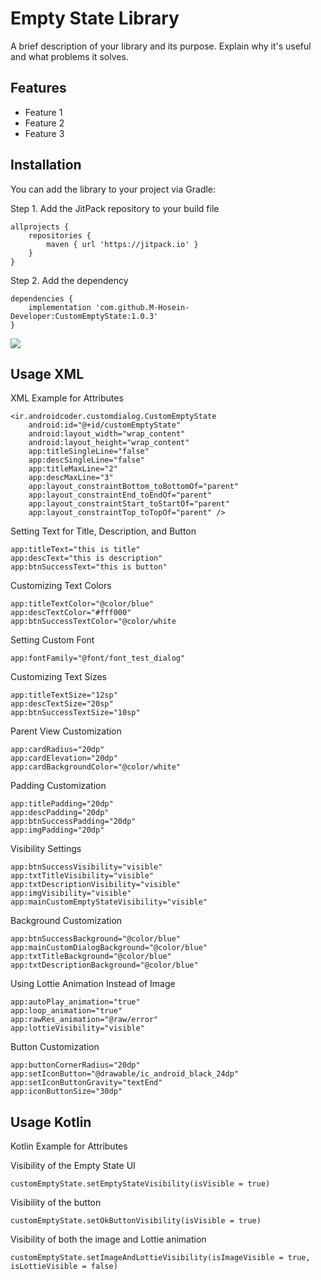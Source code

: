 # Empty State Library

A brief description of your library and its purpose. Explain why it's useful and what problems it solves.

## Features
- Feature 1
- Feature 2
- Feature 3

## Installation
You can add the library to your project via Gradle:

Step 1. Add the JitPack repository to your build file
```
allprojects {
    repositories {
        maven { url 'https://jitpack.io' }
    }
}
```

Step 2. Add the dependency
```
dependencies {
    implementation 'com.github.M-Hosein-Developer:CustomEmptyState:1.0.3'
}
```
[![](https://jitpack.io/v/M-Hosein-Developer/CustomEmptyState.svg)](https://jitpack.io/#M-Hosein-Developer/CustomEmptyState)

## Usage XML
XML Example for Attributes
```
<ir.androidcoder.customdialog.CustomEmptyState
    android:id="@+id/customEmptyState"
    android:layout_width="wrap_content"
    android:layout_height="wrap_content"
    app:titleSingleLine="false"
    app:descSingleLine="false"
    app:titleMaxLine="2"
    app:descMaxLine="3"
    app:layout_constraintBottom_toBottomOf="parent"
    app:layout_constraintEnd_toEndOf="parent"
    app:layout_constraintStart_toStartOf="parent"
    app:layout_constraintTop_toTopOf="parent" />
```

Setting Text for Title, Description, and Button
```
app:titleText="this is title"
app:descText="this is description"
app:btnSuccessText="this is button"
```

Customizing Text Colors
```
app:titleTextColor="@color/blue"
app:descTextColor="#fff000"
app:btnSuccessTextColor="@color/white
```

Setting Custom Font
```
app:fontFamily="@font/font_test_dialog"
```

Customizing Text Sizes
```
app:titleTextSize="12sp"
app:descTextSize="20sp"
app:btnSuccessTextSize="10sp"
```

Parent View Customization
```
app:cardRadius="20dp"
app:cardElevation="20dp"
app:cardBackgroundColor="@color/white"
```

Padding Customization
```
app:titlePadding="20dp"
app:descPadding="20dp"
app:btnSuccessPadding="20dp"
app:imgPadding="20dp"
```

Visibility Settings
```
app:btnSuccessVisibility="visible"
app:txtTitleVisibility="visible"
app:txtDescriptionVisibility="visible"
app:imgVisibility="visible"
app:mainCustomEmptyStateVisibility="visible"
```

Background Customization
```
app:btnSuccessBackground="@color/blue"
app:mainCustomDialogBackground="@color/blue"
app:txtTitleBackground="@color/blue"
app:txtDescriptionBackground="@color/blue"
```

Using Lottie Animation Instead of Image
```
app:autoPlay_animation="true"
app:loop_animation="true"
app:rawRes_animation="@raw/error"
app:lottieVisibility="visible"
```

Button Customization
```
app:buttonCornerRadius="20dp"
app:setIconButton="@drawable/ic_android_black_24dp"
app:setIconButtonGravity="textEnd"
app:iconButtonSize="30dp"
```

## Usage Kotlin
Kotlin Example for Attributes

Visibility of the Empty State UI
```
customEmptyState.setEmptyStateVisibility(isVisible = true)
```

Visibility of the button
```
customEmptyState.setOkButtonVisibility(isVisible = true)
```

Visibility of both the image and Lottie animation
```
customEmptyState.setImageAndLottieVisibility(isImageVisible = true, isLottieVisible = false)
```









